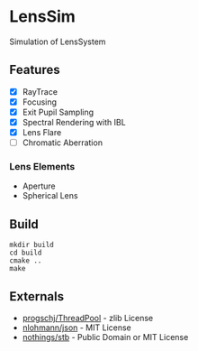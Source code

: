 # LensSim

Simulation of LensSystem

## Features

- [x] RayTrace
- [x] Focusing
- [x] Exit Pupil Sampling
- [x] Spectral Rendering with IBL
- [x] Lens Flare
- [ ] Chromatic Aberration

### Lens Elements

* Aperture
* Spherical Lens

## Build

```
mkdir build
cd build
cmake ..
make
```

## Externals

* [progschj/ThreadPool](https://github.com/progschj/ThreadPool) - zlib License
* [nlohmann/json](https://github.com/nlohmann/json) - MIT License
* [nothings/stb](https://github.com/nothings/stb) - Public Domain or MIT License 
